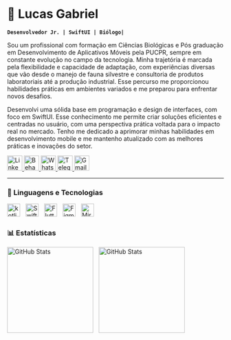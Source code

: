 # 👾 Lucas Gabriel

**`Desenvolvedor Jr. | SwiftUI | Biólogo|`**

Sou um profissional com formação em Ciências Biológicas e Pós graduação em Desenvolvimento de Aplicativos Móveis pela PUCPR, sempre em constante evolução no campo da tecnologia. Minha trajetória é marcada pela flexibilidade e capacidade de adaptação, com experiências diversas que vão desde o manejo de fauna silvestre e consultoria de produtos laboratoriais até a produção industrial. Esse percurso me proporcionou habilidades práticas em ambientes variados e me preparou para enfrentar novos desafios.

Desenvolvi uma sólida base em programação e design de interfaces, com foco em SwiftUI. Esse conhecimento me permite criar soluções eficientes e centradas no usuário, com uma perspectiva prática voltada para o impacto real no mercado. Tenho me dedicado a aprimorar minhas habilidades em desenvolvimento mobile e me mantenho atualizado com as melhores práticas e inovações do setor.


<p align="left">
    <a href="https://www.linkedin.com/in/lucas-gabriel-tais/">
        <img 
            alt="LinkedIn Logo" 
            title="Meu LinkedIn" 
            src="https://upload.wikimedia.org/wikipedia/commons/c/ca/LinkedIn_logo_initials.png"
            style="width: 35px; height: auto;"
        />
    </a>
    <a href="https://www.behance.net/lucasgtais">
        <img 
            alt="Behance Logo" 
            title="Meu Portfólio" 
            src="https://cdn.brandfetch.io/id1lihmpks/w/200/h/200/theme/dark/icon.jpeg?c=1dxbfHSJFAPEGdCLU4o5B"
            style="width: 35px; height: auto;"
        />
    </a> 
    <a href="https://wa.me/5541984239666">
        <img 
            alt="Whatsapp Logo" 
            title="Meu Whatsapp" 
            src="https://cdn.brandfetch.io/id6Zq084G_/w/400/h/400/theme/dark/icon.png?c=1dxbfHSJFAPEGdCLU4o5B"
            style="width: 35px; height: auto;"
        />
    </a>
    <a href="https://t.me/LucasGabriiell">
        <img 
            alt="Telegram Logo" 
            title="Meu Telegram" 
            src="https://cdn.brandfetch.io/id68S6e-Gp/w/400/h/400/theme/dark/icon.jpeg?c=1dxbfHSJFAPEGdCLU4o5B"
            style="width: 35px; height: auto;"
        />
    </a>
    <a href="mailto:lucasgabrieltais16@gmail.com">
        <img 
            alt="Gmail Logo" 
            title="Meu Email" 
            src="https://cdn.brandfetch.io/id5o3EIREg/theme/dark/symbol.svg?c=1dxbfHSJFAPEGdCLU4o5B"
            style="width: 35px; height: auto;"
        />
    </a>
</p>

---

### 🤖 Linguagens e Tecnologias

<img 
    align="left" 
    alt="kotlin"
    title="Kotlin" 
    width="30px" 
    style="padding-right: 10px;" 
    src="https://cdn.brandfetch.io/id8oU9wOdk/w/400/h/400/theme/dark/icon.png?c=1dxbfHSJFAPEGdCLU4o5B" 
/>
<img 
    align="left" 
    alt="Swift" 
    title="Swift"
    width="30px" 
    style="padding-right: 10px;" 
    src="https://cdn.brandfetch.io/id43MWupxN/w/400/h/400/theme/dark/icon.jpeg?c=1dxbfHSJFAPEGdCLU4o5B" 
/>
<img 
    align="left" 
    alt="Flutter"
    title="Flutter" 
    width="30px" 
    style="padding-right: 10px;" 
    src="https://cdn.jsdelivr.net/gh/devicons/devicon@latest/icons/flutter/flutter-original.svg"
/>
<img 
    align="left" 
    alt="Figma" 
    title="Figma"
    width="30px" 
    style="padding-right: 10px;" 
    src="https://cdn.brandfetch.io/idZHcZ_i7F/w/320/h/320/theme/dark/icon.png?c=1dxbfHSJFAPEGdCLU4o5B" 
/>
<img 
    align="left" 
    alt="Miro"
    title="Miro" 
    width="30px" 
    style="padding-right: 10px;" 
    src="https://cdn.brandfetch.io/idAnDTFapY/w/400/h/400/theme/dark/icon.jpeg?c=1dxbfHSJFAPEGdCLU4o5B" 
/>
<br/>
<br/>

### 📊 Estatísticas

<p>
  <img 
    align="left" 
    alt="GitHub Stats" 
    height="200" 
    style="padding-right: 10px;" 
    src="https://github-readme-stats.vercel.app/api?username=LucasGabriiel&show_icons=true&theme=tokyonight&include_all_commits=true&locale=pt-br" 
  />

<img 
      align="left" 
      alt="GitHub Stats" 
      height="200" 
      src="https://github-readme-stats.vercel.app/api/top-langs/?username=LucasGabriiel&theme=tokyonight&layout=compact&custom_title=Tecnologias&langs_count=9" 
  />

</p>
